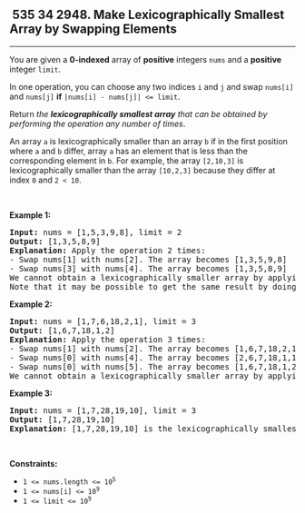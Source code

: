 <h2> 535 34
2948. Make Lexicographically Smallest Array by Swapping Elements</h2><hr><div><p>You are given a <strong>0-indexed</strong> array of <strong>positive</strong> integers <code>nums</code> and a <strong>positive</strong> integer <code>limit</code>.</p>

<p>In one operation, you can choose any two indices <code>i</code> and <code>j</code> and swap <code>nums[i]</code> and <code>nums[j]</code> <strong>if</strong> <code>|nums[i] - nums[j]| &lt;= limit</code>.</p>

<p>Return <em>the <strong>lexicographically smallest array</strong> that can be obtained by performing the operation any number of times</em>.</p>

<p>An array <code>a</code> is lexicographically smaller than an array <code>b</code> if in the first position where <code>a</code> and <code>b</code> differ, array <code>a</code> has an element that is less than the corresponding element in <code>b</code>. For example, the array <code>[2,10,3]</code> is lexicographically smaller than the array <code>[10,2,3]</code> because they differ at index <code>0</code> and <code>2 &lt; 10</code>.</p>

<p>&nbsp;</p>
<p><strong class="example">Example 1:</strong></p>

<pre><strong>Input:</strong> nums = [1,5,3,9,8], limit = 2
<strong>Output:</strong> [1,3,5,8,9]
<strong>Explanation:</strong> Apply the operation 2 times:
- Swap nums[1] with nums[2]. The array becomes [1,3,5,9,8]
- Swap nums[3] with nums[4]. The array becomes [1,3,5,8,9]
We cannot obtain a lexicographically smaller array by applying any more operations.
Note that it may be possible to get the same result by doing different operations.
</pre>

<p><strong class="example">Example 2:</strong></p>

<pre><strong>Input:</strong> nums = [1,7,6,18,2,1], limit = 3
<strong>Output:</strong> [1,6,7,18,1,2]
<strong>Explanation:</strong> Apply the operation 3 times:
- Swap nums[1] with nums[2]. The array becomes [1,6,7,18,2,1]
- Swap nums[0] with nums[4]. The array becomes [2,6,7,18,1,1]
- Swap nums[0] with nums[5]. The array becomes [1,6,7,18,1,2]
We cannot obtain a lexicographically smaller array by applying any more operations.
</pre>

<p><strong class="example">Example 3:</strong></p>

<pre><strong>Input:</strong> nums = [1,7,28,19,10], limit = 3
<strong>Output:</strong> [1,7,28,19,10]
<strong>Explanation:</strong> [1,7,28,19,10] is the lexicographically smallest array we can obtain because we cannot apply the operation on any two indices.
</pre>

<p>&nbsp;</p>
<p><strong>Constraints:</strong></p>

<ul>
	<li><code>1 &lt;= nums.length &lt;= 10<sup>5</sup></code></li>
	<li><code>1 &lt;= nums[i] &lt;= 10<sup>9</sup></code></li>
	<li><code>1 &lt;= limit &lt;= 10<sup>9</sup></code></li>
</ul>
</div>